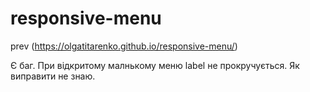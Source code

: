 # responsive-menu

prev (https://olgatitarenko.github.io/responsive-menu/)

Є баг. При відкритому малнькому меню label не прокручується. Як виправити не знаю.
